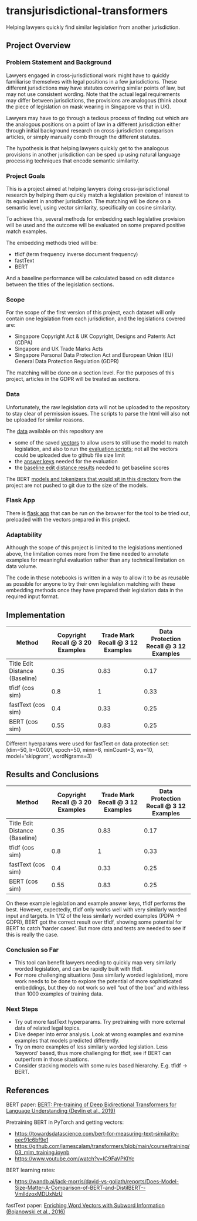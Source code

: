 # transjurisdictional-transformers
Helping lawyers quickly find similar legislation from another jurisdiction.


## Project Overview

### Problem Statement and Background

Lawyers engaged in cross-jurisdictional work might have to quickly familiarise themselves with legal positions in a few jurisdictions. These different jurisdictions may have statutes covering similar points of law, but may not use consistent wording. Note that the actual legal requirements may differ between jurisdictions, the provisions are analogous (think about the piece of legislation on mask wearing in Singapore vs that in UK).

Lawyers may have to go through a tedious process of finding out which are the analogous positions on a point of law in a different jurisdiction either through initial background research on cross-jurisdiction comparison articles, or simply manually comb through the different statutes. 

The hypothesis is that helping lawyers quickly get to the analogous provisions in another jurisdiction can be sped up using natural language processing techniques that encode semantic similarity.

### Project Goals

This is a project aimed at helping lawyers doing cross-jurisdictional research by helping them quickly match a legislation provision of interest to its equivalent in another jurisdiction. The matching will be done on a semantic level, using vector similarity, specifically on cosine similarity.

To achieve this, several methods for embedding each legislative provision will be used and the outcome will be evaluated on some prepared positive match examples. 

The embedding methods tried will be:
- tfidf (term frequency inverse document frequency)
- fastText
- BERT

And a baseline performance will be calculated based on edit distance between the titles of the legislation sections.

### Scope

For the scope of the first version of this project, each dataset will only contain one legislation from each jurisdiction, and the legislations covered are:
- Singapore Copyright Act & UK Copyright, Designs and Patents Act (CDPA)
- Singapore and UK Trade Marks Acts
- Singapore Personal Data Protection Act and European Union (EU) General Data Protection Regulation (GDPR)

The matching will be done on a section level. For the purposes of this project, articles in the GDPR will be treated as sections.

### Data

Unfortunately, the raw legislation data will not be uploaded to the repository to stay clear of permission issues. The scripts to parse the html will also not be uploaded for similar reasons.

The [data](/data) available on this repository are
- some of the saved [vectors](../transjurisdictional-transformers/data/vectors) to allow users to still use the model to match legislation, and also to run the [evaluation scripts](../transjurisdictional-transformers/notebooks/02-evaluation.ipynb); not all the vectors could be uploaded due to github file size limit
- the [answer keys](../transjurisdictional-transformers/data/answer-keys) needed for the evaluation
- the [baseline edit distance results](../transjurisdictional-transformers/data/baselines) needed to get baseline scores

The BERT [models and tokenizers that would sit in this directory](../transjurisdictional-transformers/models) from the project are not pushed to git due to the size of the models.

### Flask App

There is [flask app](https://github.com/nysk92/transjurisdictional-transformers-app/blob/main/README.md) that can be run on the browser for the tool to be tried out, preloaded with the vectors prepared in this project.

### Adaptability

Although the scope of this project is limited to the legislations mentioned above, the limitation comes more from the time needed to annotate examples for meaningful evaluation rather than any technical limitation on data volume.

The code in these notebooks is written in a way to allow it to be as reusable as possible for anyone to try their own legislation matching with these embedding methods once they have prepared their legislation data in the required input format.


## Implementation

| Method                         | Copyright  Recall @ 3 20 Examples | Trade Mark Recall @ 3 12 Examples | Data Protection Recall @ 3 12 Examples |
|--------------------------------|-----------------------------------|-----------------------------------|----------------------------------------|
| Title Edit Distance (Baseline) | 0.35                              | 0.83                              | 0.17                                   |
| tfidf (cos sim)                | 0.8                               | 1                                 | 0.33                                   |
| fastText (cos sim)             | 0.4                               | 0.33                              | 0.25                                   |
| BERT (cos sim)                 | 0.55                              | 0.83                              | 0.25                                   |

Different hyerparams were used for fastText on data protection set: (dim=50, lr=0.0001, epoch=50, minn=6, minCount=3, ws=10, model='skipgram', wordNgrams=3)


## Results and Conclusions

| Method                         | Copyright  Recall @ 3 20 Examples | Trade Mark Recall @ 3 12 Examples | Data Protection Recall @ 3 12 Examples |
|--------------------------------|-----------------------------------|-----------------------------------|----------------------------------------|
| Title Edit Distance (Baseline) | 0.35                              | 0.83                              | 0.17                                   |
| tfidf (cos sim)                | 0.8                               | 1                                 | 0.33                                   |
| fastText (cos sim)             | 0.4                               | 0.33                              | 0.25                                   |
| BERT (cos sim)                 | 0.55                              | 0.83                              | 0.25                                   |


On these example legislation and example answer keys, tfidf performs the best.
However, expectedly, tfidf only works well with very similarly worded input and targets.
In 1/12 of the less similarly worded examples (PDPA -> GDPR), BERT got the correct result over tfidf, showing some potential for BERT to catch ‘harder cases’. But more data and tests are needed to see if this is really the case.



### Conclusion so Far

- This tool can benefit lawyers needing to quickly map very similarly worded legislation, and can be rapidly built with tfidf.
- For more challenging situations (less similarly worded legislation), more work needs to be done to explore the potential of more sophisticated embeddings, but they do not work so well “out of the box” and with less than 1000 examples of training data. 


### Next Steps

- Try out more fastText hyperparams. Try pretraining with more external data of related legal topics.
- Dive deeper into error analysis. Look at wrong examples and examine examples that models predicted differently.
- Try on more examples of less similarly worded legislation. Less ‘keyword’ based, thus more challenging for tfidf, see if BERT can outperform in those situations.
- Consider stacking models with some rules based hierarchy. E.g. tfidf -> BERT.


## References

BERT paper: 
[BERT: Pre-training of Deep Bidirectional Transformers for Language Understanding (Devlin et al., 2019)
](https://arxiv.org/pdf/1810.04805.pdf)

Pretraining BERT in PyTorch and getting vectors:
- https://towardsdatascience.com/bert-for-measuring-text-similarity-eec91c6bf9e1
- https://github.com/jamescalam/transformers/blob/main/course/training/03_mlm_training.ipynb
- https://www.youtube.com/watch?v=IC9FaVPKlYc

BERT learning rates:
- https://wandb.ai/jack-morris/david-vs-goliath/reports/Does-Model-Size-Matter-A-Comparison-of-BERT-and-DistilBERT--VmlldzoxMDUxNzU

fastText paper:
[Enriching Word Vectors with Subword Information (Bojanowski et al., 2016)](https://arxiv.org/pdf/1607.04606v2.pdf)
